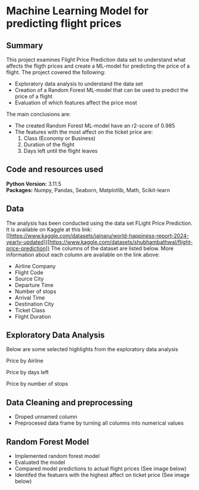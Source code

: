# Machine Learning Model for predicting flight prices

## Summary
This project examines Flight Price Prediction data set to understand what affects the fligth prices and create a ML-model for predicting the price of a flight.
The project covered the following:
* Exploratory data analysis to understand the data set
* Creation of a Random Forest ML-model that can be used to predict the price of a flight
* Evaluation of which features affect the price most

The main conclusions are:
* The created Random Forest ML-model have an r2-score of 0.985
* The features with the most affect on the ticket price are:
  1. Class (Economy or Business)
  2. Duration of the flight
  3. Days left until the flight leaves
     

## Code and resources used
**Python Version:** 3.11.5  
**Packages:** Numpy, Pandas, Seaborn, Matplotlib, Math, Scikit-learn


## Data
The analysis has been conducted using the data set FLight Price Prediction. It is available on Kaggle at this link: [[https://www.kaggle.com/datasets/jainaru/world-happiness-report-2024-yearly-updated]([https://www.kaggle.com/datasets/shubhambathwal/flight-price-prediction])
The columns of the dataset are listed below. More information about each column are available on the link above: 
* Airline Company
* Flight Code
* Source City
* Departure Time
* Number of stops
* Arrival Time
* Destination City
* Ticket Class
* Flight Duration


## Exploratory Data Analysis
Below are some selected highlights from the exploratory data analysis

Price by Airline  

Price by days left

Price by number of stops


## Data Cleaning and preprocessing
* Droped unnamed column
* Preprocesed data frame by turning all columns into numerical values

## Random Forest Model
* Implemented random forest model
* Evaluated the model
* Compared model predictions to actual flight prices (See image below)
* Identifed the featuers with the highest affect on ticket price (See image below)
